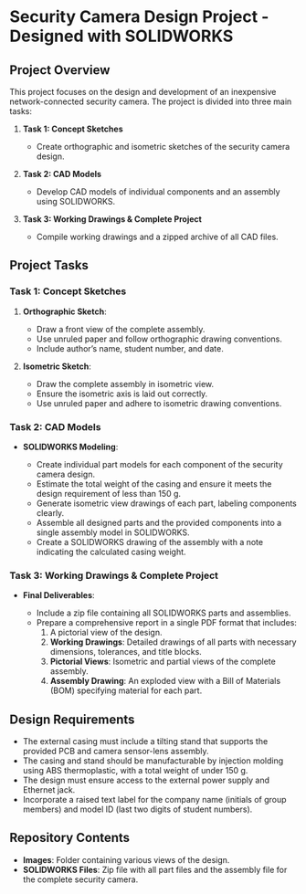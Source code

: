 # Security Camera Design Project - Designed with SOLIDWORKS

## Project Overview

This project focuses on the design and development of an inexpensive network-connected security camera. The project is divided into three main tasks:

1. **Task 1: Concept Sketches**
   - Create orthographic and isometric sketches of the security camera design.
  
2. **Task 2: CAD Models**
   - Develop CAD models of individual components and an assembly using SOLIDWORKS.

3. **Task 3: Working Drawings & Complete Project**
   - Compile working drawings and a zipped archive of all CAD files.

## Project Tasks

### Task 1: Concept Sketches


1. **Orthographic Sketch**:
   
   - Draw a front view of the complete assembly.
   - Use unruled paper and follow orthographic drawing conventions.
   - Include author’s name, student number, and date.
  
2. **Isometric Sketch**:
   
   - Draw the complete assembly in isometric view.
   - Ensure the isometric axis is laid out correctly.
   - Use unruled paper and adhere to isometric drawing conventions.
  
### Task 2: CAD Models

- **SOLIDWORKS Modeling**:
  
  - Create individual part models for each component of the security camera design.
  - Estimate the total weight of the casing and ensure it meets the design requirement of less than 150 g.
  - Generate isometric view drawings of each part, labeling components clearly.
  - Assemble all designed parts and the provided components into a single assembly model in SOLIDWORKS.
  - Create a SOLIDWORKS drawing of the assembly with a note indicating the calculated casing weight.

### Task 3: Working Drawings & Complete Project

- **Final Deliverables**:
  
  - Include a zip file containing all SOLIDWORKS parts and assemblies.
  - Prepare a comprehensive report in a single PDF format that includes:
    1. A pictorial view of the design.
    2. **Working Drawings**: Detailed drawings of all parts with necessary dimensions, tolerances, and title blocks.
    3. **Pictorial Views**: Isometric and partial views of the complete assembly.
    4. **Assembly Drawing**: An exploded view with a Bill of Materials (BOM) specifying material for each part.

## Design Requirements

- The external casing must include a tilting stand that supports the provided PCB and camera sensor-lens assembly.
- The casing and stand should be manufacturable by injection molding using ABS thermoplastic, with a total weight of under 150 g.
- The design must ensure access to the external power supply and Ethernet jack.
- Incorporate a raised text label for the company name (initials of group members) and model ID (last two digits of student numbers).


## Repository Contents

- **Images**: Folder containing various views of the design.
- **SOLIDWORKS Files**: Zip file with all part files and the assembly file for the complete security camera.
